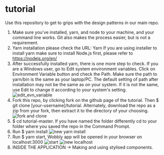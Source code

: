 # tutorial
Use this repository to get to grips with the design patterns in our main repo.

1. Make sure you've installed,  yarn, and node to your machine, and your command line works. Git also makes the process easier, but is not a requirement.
2. Yarn installation please check the URL: Yarn If you are using installer to install yarn make sure to install Node.js first, please refer to https://nodejs.org/en/
3. After successfully installed yarn, there is one more step to check. If you are a Windows user, go to Edit system environment variables. Click on Environment Variable button and check the Path. Make sure the path to yarn/bin is the same as your laptop/PC. The default setting of path after installation may not be the same as on your system. If it is not the same, use Edit to change it according to your system's setting.
![edit_evn_variable](https://user-images.githubusercontent.com/30422939/42356150-67e6dc74-8096-11e8-8415-57a53f279ae0.JPG)
4. Fork this repo, by clicking fork on the github page of the tutorial. Then $ git clone [your-username]/tutorial. Alternately, download the repo as a zip from your fork, then extract it to the directory of your choosing.
![fork and clone](https://user-images.githubusercontent.com/30422939/42356290-48a4d626-8097-11e8-87b0-bbb3a967275f.JPG)
5. $ cd tutorial-master. If you have named the folder differently cd to your folder where you saved the repo in the Command Prompt.
6. Run $ yarn install
![new yarn install](https://user-images.githubusercontent.com/30422939/44819907-4ed75d00-abb4-11e8-9017-23347bc8d73f.JPG)
7. Run $ yarn start, Wobbly app will be opened in your browser on localhost:3000
![start](https://user-images.githubusercontent.com/30422939/44819979-8e9e4480-abb4-11e8-990c-87c36ceb598f.JPG)
![new localhost](https://user-images.githubusercontent.com/30422939/44819982-9362f880-abb4-11e8-96c0-0ef882c698ea.JPG)
8. INSIDE THE APPLICATION → Making and using stylised components.





